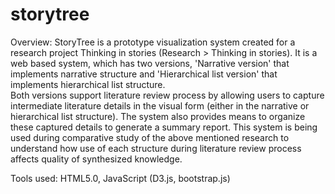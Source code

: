 # storytree
Overview: StoryTree is a prototype visualization system created for a research project Thinking in stories (Research > Thinking in stories). 
It is a web based system, which has two versions, 'Narrative version' that implements narrative structure and 'Hierarchical list version' 
that implements hierarchical list structure.  
Both versions support literature review process by allowing users to capture intermediate literature details in the visual form 
(either in the narrative or hierarchical list structure). The system also provides means to organize these captured details to generate 
a summary report.  This system is being used during comparative study of the above mentioned research to understand how use of each 
structure during literature review process affects quality of synthesized knowledge.  

Tools used:  HTML5.0, JavaScript (D3.js, bootstrap.js)
